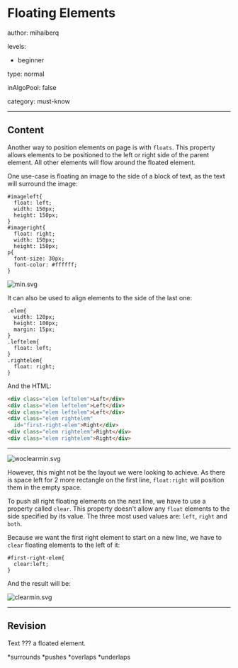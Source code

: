 # Floating Elements
author: mihaiberq

levels:

  - beginner

type: normal

inAlgoPool: false

category: must-know

---
## Content

Another way to position elements on page is with `floats`. This property allows elements to be positioned to the left or right side of the parent element. All other elements will flow around the floated element.

One use-case is floating an image to the side of a block of text, as the text will surround the image:
```
#imageleft{
  float: left;
  width: 150px;
  height: 150px;
}
#imageright{
  float: right;
  width: 150px;
  height: 150px;
p{
  font-size: 30px;
  font-color: #ffffff;
}
```

![min.svg](%3Csvg%20height=%22auto%22%20viewBox=%220%200%20810%20310%22%20xmlns=%22http://www.w3.org/2000/svg%22%20version=%221.2%22%20baseProfile=%22tiny%22%3E%3Cdesc%3ECreated%20by%20HiQPdf%3C/desc%3E%3Cg%20fill=%22none%22%20stroke=%22#000%22%20fill-rule=%22evenodd%22%20stroke-linecap=%22square%22%20stroke-linejoin=%22bevel%22%3E%3Cpath%20d=%22M8%208h800v300H8V8%22%20fill=%22#596193%22%20stroke=%22none%22/%3E%3Cpath%20d=%22M8%2018h150v150H8V18M658%2018h150v150H658V18%22%20fill=%22#ff4500%22%20stroke=%22none%22/%3E%3Ctext%20stroke=%22none%22%20x=%22158%22%20y=%2246%22%20font-family=%22inherit%22%20font-size=%2230%22%20font-weight=%22400%22%20fill=%22#fff%22%3EThis%20is%20some%20text.This%20is%20some%3C/text%3E%3Ctext%20stroke=%22none%22%20x=%22158%22%20y=%2282%22%20font-family=%22inherit%22%20font-size=%2230%22%20font-weight=%22400%22%20fill=%22#fff%22%3Etext.This%20is%20some%20text.This%20is%20some%3C/text%3E%3Ctext%20stroke=%22none%22%20x=%22158%22%20y=%22118%22%20font-family=%22inherit%22%20font-size=%2230%22%20font-weight=%22400%22%20fill=%22#fff%22%3Etext.This%20is%20some%20text.This%20is%20some%3C/text%3E%3Ctext%20stroke=%22none%22%20x=%22158%22%20y=%22154%22%20font-family=%22inherit%22%20font-size=%2230%22%20font-weight=%22400%22%20fill=%22#fff%22%3Etext.This%20is%20some%20text.This%20is%20some%3C/text%3E%3Ctext%20stroke=%22none%22%20x=%22158%22%20y=%22190%22%20font-family=%22inherit%22%20font-size=%2230%22%20font-weight=%22400%22%20fill=%22#fff%22%3Etext.This%20is%20some%20text.This%20is%20some%3C/text%3E%3Ctext%20stroke=%22none%22%20x=%228%22%20y=%22226%22%20font-family=%22inherit%22%20font-size=%2230%22%20font-weight=%22400%22%20fill=%22#fff%22%3Etext.This%20is%20some%20text.This%20is%20some%20text.This%20is%20some%3C/text%3E%3Ctext%20stroke=%22none%22%20x=%228%22%20y=%22262%22%20font-family=%22inherit%22%20font-size=%2230%22%20font-weight=%22400%22%20fill=%22#fff%22%3Etext.This%20is%20some%20text.This%20is%20some%20text.%3C/text%3E%3C/g%3E%3C/svg%3E)

It can also be used to align elements to the side of the last one:
```
.elem{
  width: 120px;
  height: 100px;
  margin: 15px;
}
.leftelem{
  float: left;
}
.rightelem{
  float: right;
}

```
And the HTML:
```html
<div class="elem leftelem">Left</div>
<div class="elem leftelem">Left</div>
<div class="elem leftelem">Left</div>
<div class="elem rightelem"
  id="first-right-elem">Right</div>
<div class="elem rightelem">Right</div>
<div class="elem rightelem">Right</div>
```
---

![woclearmin.svg](%3Csvg%20height=%22auto%22%20viewBox=%220%200%20810%20310%22%20xmlns=%22http://www.w3.org/2000/svg%22%20version=%221.2%22%20baseProfile=%22tiny%22%3E%3Cdesc%3ECreated%20by%20HiQPdf%3C/desc%3E%3Cg%20fill=%22none%22%20stroke=%22#000%22%20fill-rule=%22evenodd%22%20stroke-linecap=%22square%22%20stroke-linejoin=%22bevel%22%3E%3Cpath%20d=%22M8%208h800v300H8V8%22%20fill=%22#596193%22%20stroke=%22none%22/%3E%3Cpath%20d=%22M23%2023h120v100H23V23%22%20fill=%22#fff%22%20stroke=%22none%22/%3E%3Ctext%20stroke=%22none%22%20x=%2258.5%22%20y=%2251%22%20font-family=%22inherit%22%20font-size=%2230%22%20font-weight=%22400%22%20fill=%22#000%22%3ELeft%3C/text%3E%3Cpath%20d=%22M173%2023h120v100H173V23%22%20fill=%22#fff%22%20stroke=%22none%22/%3E%3Ctext%20stroke=%22none%22%20x=%22208.5%22%20y=%2251%22%20font-family=%22inherit%22%20font-size=%2230%22%20font-weight=%22400%22%20fill=%22#000%22%3ELeft%3C/text%3E%3Cpath%20d=%22M323%2023h120v100H323V23%22%20fill=%22#fff%22%20stroke=%22none%22/%3E%3Ctext%20stroke=%22none%22%20x=%22358.5%22%20y=%2251%22%20font-family=%22inherit%22%20font-size=%2230%22%20font-weight=%22400%22%20fill=%22#000%22%3ELeft%3C/text%3E%3Cpath%20d=%22M673%2023h120v100H673V23%22%20fill=%22#fff%22%20stroke=%22none%22/%3E%3Ctext%20stroke=%22none%22%20x=%22697.5%22%20y=%2251%22%20font-family=%22inherit%22%20font-size=%2230%22%20font-weight=%22400%22%20fill=%22#000%22%3ERight%3C/text%3E%3Cpath%20d=%22M523%2023h120v100H523V23%22%20fill=%22#fff%22%20stroke=%22none%22/%3E%3Ctext%20stroke=%22none%22%20x=%22547.5%22%20y=%2251%22%20font-family=%22inherit%22%20font-size=%2230%22%20font-weight=%22400%22%20fill=%22#000%22%3ERight%3C/text%3E%3Cpath%20d=%22M673%20153h120v100H673V153%22%20fill=%22#fff%22%20stroke=%22none%22/%3E%3Ctext%20stroke=%22none%22%20x=%22697.5%22%20y=%22181%22%20font-family=%22inherit%22%20font-size=%2230%22%20font-weight=%22400%22%20fill=%22#000%22%3ERight%3C/text%3E%3C/g%3E%3C/svg%3E)

However, this might not be the layout we were looking to achieve. As there is space left for 2 more rectangle on the first line, `float:right` will position them in the empty space.

To push all right floating elements on the next line, we have to use a property called `clear`. This property doesn't allow any `float` elements to the side specified by its value. The three most used values are: `left`, `right` and `both`.

Because we want the first right element to start on a new line, we have to `clear` floating elements to the left of it:
```
#first-right-elem{
  clear:left;
}
```
And the result will be:

![clearmin.svg](%3Csvg%20height=%22auto%22%20viewBox=%220%200%20810%20310%22%20xmlns=%22http://www.w3.org/2000/svg%22%20version=%221.2%22%20baseProfile=%22tiny%22%3E%3Cdesc%3ECreated%20by%20HiQPdf%3C/desc%3E%3Cg%20fill=%22none%22%20stroke=%22#000%22%20fill-rule=%22evenodd%22%20stroke-linecap=%22square%22%20stroke-linejoin=%22bevel%22%3E%3Cpath%20d=%22M8%208h800v300H8V8%22%20fill=%22#596193%22%20stroke=%22none%22/%3E%3Cpath%20d=%22M23%2023h120v100H23V23%22%20fill=%22#fff%22%20stroke=%22none%22/%3E%3Ctext%20stroke=%22none%22%20x=%2258.5%22%20y=%2251%22%20font-family=%22inherit%22%20font-size=%2230%22%20font-weight=%22400%22%20fill=%22#000%22%3ELeft%3C/text%3E%3Cpath%20d=%22M173%2023h120v100H173V23%22%20fill=%22#fff%22%20stroke=%22none%22/%3E%3Ctext%20stroke=%22none%22%20x=%22208.5%22%20y=%2251%22%20font-family=%22inherit%22%20font-size=%2230%22%20font-weight=%22400%22%20fill=%22#000%22%3ELeft%3C/text%3E%3Cpath%20d=%22M323%2023h120v100H323V23%22%20fill=%22#fff%22%20stroke=%22none%22/%3E%3Ctext%20stroke=%22none%22%20x=%22358.5%22%20y=%2251%22%20font-family=%22inherit%22%20font-size=%2230%22%20font-weight=%22400%22%20fill=%22#000%22%3ELeft%3C/text%3E%3Cpath%20d=%22M673%20153h120v100H673V153%22%20fill=%22#fff%22%20stroke=%22none%22/%3E%3Ctext%20stroke=%22none%22%20x=%22697.5%22%20y=%22181%22%20font-family=%22inherit%22%20font-size=%2230%22%20font-weight=%22400%22%20fill=%22#000%22%3ERight%3C/text%3E%3Cpath%20d=%22M523%20153h120v100H523V153%22%20fill=%22#fff%22%20stroke=%22none%22/%3E%3Ctext%20stroke=%22none%22%20x=%22547.5%22%20y=%22181%22%20font-family=%22inherit%22%20font-size=%2230%22%20font-weight=%22400%22%20fill=%22#000%22%3ERight%3C/text%3E%3Cpath%20d=%22M373%20153h120v100H373V153%22%20fill=%22#fff%22%20stroke=%22none%22/%3E%3Ctext%20stroke=%22none%22%20x=%22397.5%22%20y=%22181%22%20font-family=%22inherit%22%20font-size=%2230%22%20font-weight=%22400%22%20fill=%22#000%22%3ERight%3C/text%3E%3C/g%3E%3C/svg%3E)

---
## Revision

Text ??? a floated element.

*surrounds
*pushes
*overlaps
*underlaps

